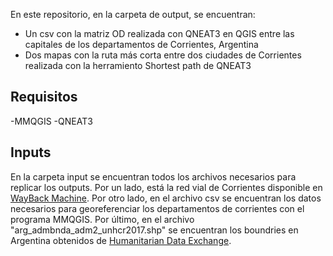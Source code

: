 En este repositorio, en la carpeta de output, se encuentran:
- Un csv con la matriz OD realizada con QNEAT3 en QGIS entre las capitales de los departamentos de Corrientes, Argentina
- Dos mapas con la ruta más corta entre dos ciudades de Corrientes realizada con la herramiento Shortest path de QNEAT3

## Requisitos

-MMQGIS
-QNEAT3

## Inputs

En la carpeta input se encuentran todos los archivos necesarios para replicar los outputs. Por un lado, está la red vial de Corrientes disponible en [WayBack Machine](https://eb.archive.org/web/20200915000000*/https://datos.transporte.gob.ar/dataset/rutas-provinciales). Por otro lado, en el archivo csv se encuentran los datos necesarios para georeferenciar los departamentos de corrientes con el programa MMQGIS. Por último, en el archivo "arg_admbnda_adm2_unhcr2017.shp" se encuentran los boundries en Argentina obtenidos de [Humanitarian Data Exchange](https://data.humdata.org/dataset/cod-ab-arg).
